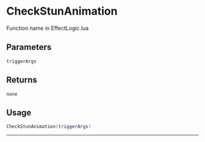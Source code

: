 # CheckStunAnimation
Function name in EffectLogic.lua
## Parameters
`triggerArgs`
## Returns
`none`
## Usage
```lua
CheckStunAnimation(triggerArgs)
```
---
